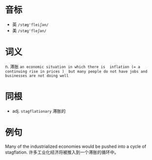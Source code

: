 # 音标

- 英 `/stæg'fleiʃən/`
- 美 `/stæɡ'fleʃən/`

# 词义

n. 滞胀
`an economic situation in which there is  inflation (= a continuing rise in prices )  but many people do not have jobs and businesses are not doing well`

# 同根

- adj. `stagflationary` 滞胀的

# 例句

Many of the industrialized economies would be pushed into a cycle of stagflation.
许多工业化经济将被推入到一个滞胀的循环中。


